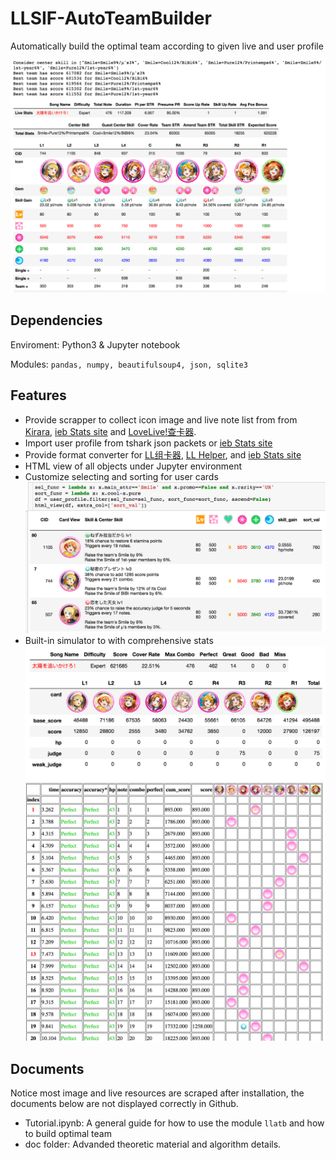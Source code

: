 # LLSIF-AutoTeamBuilder
Automatically build the optimal team according to given live and user profile

![](https://github.com/Joshua1989/LLSIF-AutoTeamBuilder/blob/master/demo%20images/optimal_team.png)

## Dependencies
Enviroment: Python3 & Jupyter notebook

Modules: `pandas, numpy, beautifulsoup4, json, sqlite3`

## Features
* Provide scrapper to collect icon image and live note list from from [Kirara](https://sif.kirara.ca/checklist), [ieb Stats site](http://stats.llsif.win/) and [LoveLive!查卡器](http://c.dash.moe/).
* Import user profile from tshark json packets or [ieb Stats site](http://stats.llsif.win/)
* Provide format converter for [LL组卡器](https://tieba.baidu.com/p/4986384618), [LL Helper](http://llhelper.duapp.com/), and [ieb Stats site](http://stats.llsif.win/)
* HTML view of all objects under Jupyter environment
* Customize selecting and sorting for user cards
  ![](https://github.com/Joshua1989/LLSIF-AutoTeamBuilder/blob/master/demo%20images/custom_query.png)
* Built-in simulator to with comprehensive stats
  ![](https://github.com/Joshua1989/LLSIF-AutoTeamBuilder/blob/master/demo%20images/simulator_stats.png)
  ![](https://github.com/Joshua1989/LLSIF-AutoTeamBuilder/blob/master/demo%20images/simulation_details.png)

## Documents
Notice most image and live resources are scraped after installation, the documents below are not displayed correctly in Github.

* Tutorial.ipynb: A general guide for how to use the module `llatb` and how to build optimal team
* doc folder: Advanded theoretic material and algorithm details.
